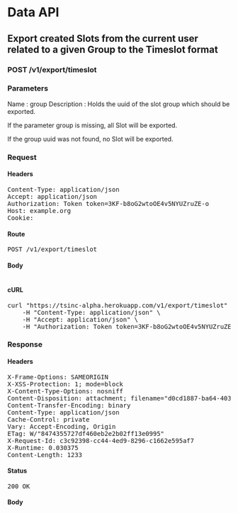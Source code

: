# Data API

## Export created Slots from the current user related to a given Group to the Timeslot format

### POST /v1/export/timeslot

### Parameters

Name : group
Description : Holds the uuid of the slot group which should be exported.

If the parameter group is missing, all Slot will be exported.

If the group uuid was not found, no Slot will be exported.

### Request

#### Headers

<pre>Content-Type: application/json
Accept: application/json
Authorization: Token token=3KF-b8oG2wtoOE4v5NYUZruZE-o
Host: example.org
Cookie: </pre>

#### Route

<pre>POST /v1/export/timeslot</pre>

#### Body
```javascript

```


#### cURL

<pre class="request">curl &quot;https://tsinc-alpha.herokuapp.com/v1/export/timeslot&quot; -d &#39;{&quot;group&quot;:&quot;d0cd1887-ba64-4035-8169-3ba7dd20c2a8&quot;}&#39; -X POST \
	-H &quot;Content-Type: application/json&quot; \
	-H &quot;Accept: application/json&quot; \
	-H &quot;Authorization: Token token=3KF-b8oG2wtoOE4v5NYUZruZE-o&quot;</pre>

### Response

#### Headers

<pre>X-Frame-Options: SAMEORIGIN
X-XSS-Protection: 1; mode=block
X-Content-Type-Options: nosniff
Content-Disposition: attachment; filename=&quot;d0cd1887-ba64-4035-8169-3ba7dd20c2a8.json&quot;
Content-Transfer-Encoding: binary
Content-Type: application/json
Cache-Control: private
Vary: Accept-Encoding, Origin
ETag: W/&quot;8474355727df460eb2e2b02ff13e0995&quot;
X-Request-Id: c3c92398-cc44-4ed9-8296-c1662e595af7
X-Runtime: 0.030375
Content-Length: 1233</pre>

#### Status

<pre>200 OK</pre>

#### Body

```javascript

```
